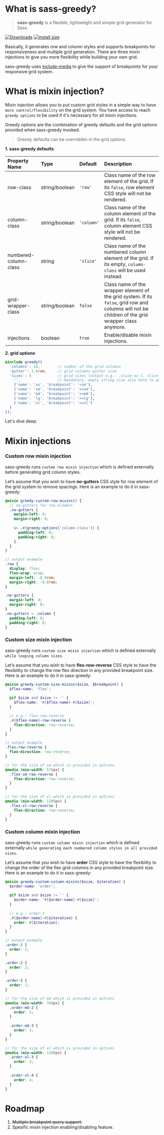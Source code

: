 # What is sass-greedy?
> **sass-greedy** is a flexible, lightweight and simple grid generator for Sass.

[![Downloads](https://img.shields.io/npm/dm/sass-greedy.svg)](https://npmjs.com/sass-greedy)
[![install size](https://packagephobia.com/badge?p=sass-greedy)](https://packagephobia.com/result?p=sass-greedy)

Basically, it generates row and column styles and supports breakpoints for responsiveness and multiple grid generation. There are three mixin injections to give you more flexibility while building your own grid.

sass-greedy uses [include-media](https://github.com/eduardoboucas/include-media) to give the support of breakpoints for your responsive grid system.

# What is mixin injection?
Mixin injection allows you to put custom grid styles in a simple way to have `more control/flexibility` on the grid system. You have access to reach `greedy options` to be used if it's necessary for all mixin injections.

Greedy options are the combination of greedy defaults and the grid options provided when sass-greedy invoked.

> Greedy defaults can be overridden in the grid options.

**1. sass-greedy defaults**

| Property Name          | Type           | Default    | Description
| :--------------------- | :------------- | :--------- | :----------
| row-class              | string/boolean | `'row'`    | Class name of the row element of the grid. If its `false`, row element CSS style will not be rendered.
| column-class           | string/boolean | `'column'` | Class name of the column element of the grid. If its `false`, column element CSS style will not be rendered.
| numbered-column-class  | string         | `'slice'`  | Class name of the numbered column element of the grid. If its empty, `column-class` will be used instead.
| grid-wrapper-class     | string/boolean | `false`    | Class name of the wrapper element of the grid system. If its `false`, grid row and columns will not be children of the grid wrapper class anymore.
| injections             | boolean        | `true`     | Enable/disable mixin injections.

**2. grid options**
```scss
@include greedy((
  'columns': 14,        // number of the grid columns
  'gutter': 1.6rem,     // grid columns gutter size
  'sizes': (            // grid sizes (output e.g.: .slice-xs-1, slice-xl-2 etc.). supports breakpoints
    '',                 // mandatory. empty string size also here to generate columns if no breakpoint / responsive design needed
    ('name': 'xs', 'breakpoint': '<sm'),
    ('name': 'sm', 'breakpoint': '>=sm'),
    ('name': 'md', 'breakpoint': '>=md'),
    ('name': 'lg', 'breakpoint': '>=lg'),
    ('name': 'xl', 'breakpoint': '>=xl')
  )
));
```

Let's dive deep.

# Mixin injections

### Custom row mixin injection
sass-greedy runs `custom row mixin injection` which is defined externally before generating grid column styles.

Let’s assume that you wish to have **no-gutters** CSS style for row element of the grid system to remove spacings. Here is an example to do it in sass-greedy:

```scss
@mixin greedy-custom-row-mixins() {
  // no-gutters for row element
  .no-gutters {
    margin-left: 0;
    margin-right: 0;
  
    &> .#{greedy-options('column-class')} {
      padding-left: 0;
      padding-right: 0;
    }
  }
}

// output example
.row {
  display: flex;
  flex-wrap: wrap;
  margin-left: -0.8rem;
  margin-right: -0.8rem;
}

.no-gutters {
  margin-left: 0;
  margin-right: 0;
}
.no-gutters > .column {
  padding-left: 0;
  padding-right: 0;
}
```

### Custom size mixin injection
sass-greedy runs `custom size mixin injection` which is defined externally `while looping column sizes`.

Let’s assume that you wish to have **flex-row-reverse** CSS style to have the flexibility to change the row flex direction in any provided breakpoint size. Here is an example to do it in sass-greedy:

```scss
@mixin greedy-custom-size-mixins($size, $breakpoint) {
  $flex-name: 'flex';
  
  @if $size and $size != '' {
    $flex-name: '#{$flex-name}-#{$size}';
  }

  // e.g.: flex-row-reverse
  .#{$flex-name}-row-reverse {
    flex-direction: row-reverse;
  }
}

// output example
.flex-row-reverse {
  flex-direction: row-reverse;
}

// for the size of sm which is provided in options
@media (min-width: 576px) {
  .flex-sm-row-reverse {
    flex-direction: row-reverse;
  }
}

// for the size of xl which is provided in options
@media (min-width: 1200px) {
  .flex-xl-row-reverse {
    flex-direction: row-reverse;
  }
}
```

### Custom column mixin injection
sass-greedy runs `custom column mixin injection` which is defined externally `while generating each numbered column styles in all provided sizes`.

Let’s assume that you wish to have **order** CSS style to have the flexibility to change the order of the flex grid columns in any provided breakpoint size. Here is an example to do it in sass-greedy:

```scss
@mixin greedy-custom-column-mixins($size, $iteration) {
  $order-name: 'order';
  
  @if $size and $size != '' {
    $order-name: '#{$order-name}-#{$size}';
  }
  
  // e.g.: order-3
  .#{$order-name}-#{$iteration} {
    order: #{$iteration};
  }
}

// output example
.order-1 {
  order: 1;
}

.order-2 {
  order: 2;
}

.order-3 {
  order: 1;
}

// for the size of md which is provided in options
@media (min-width: 768px) {
  .order-md-2 {
    order: 2;
  }
  
  .order-md-3 {
    order: 3;
  }
}

// for the size of xl which is provided in options
@media (min-width: 1200px) {
  .order-xl-3 {
    order: 3;
  }
  
  .order-xl-4 {
    order: 4;
  }
}
```

# Roadmap

1. ~~Multiple breakpoint query support.~~
2. Spesific mixin injection enabling/disabling feature.
